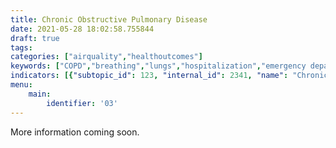 ```yaml
---
title: Chronic Obstructive Pulmonary Disease
date: 2021-05-28 18:02:58.755844
draft: true
tags: 
categories: ["airquality","healthoutcomes"]
keywords: ["COPD","breathing","lungs","hospitalization","emergency department visits","smoking"]
indicators: [{"subtopic_id": 123, "internal_id": 2341, "name": "Chronic Obstructive Pulmonary Disease  Hospitalization", "URL": "https://a816-dohbesp.nyc.gov/IndicatorPublic/VisualizationData.aspx?id=2341,719b87,123,Summarize"}, {"subtopic_id": 123, "internal_id": 2343, "name": "Chronic Obstructive Pulmonary Disease Emergency Department Visits", "URL": "https://a816-dohbesp.nyc.gov/IndicatorPublic/VisualizationData.aspx?id=2343,719b87,123,Summarize"}]
menu:
    main:
        identifier: '03'
---
```

More information coming soon.


